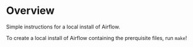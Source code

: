 # Overview

Simple instructions for a local install of Airflow.

To create a local install of Airflow containing the prerquisite files, run `make`!